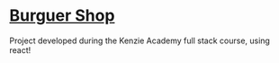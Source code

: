 # [Burguer Shop](https://burguer-shop-olive.vercel.app)

Project developed during the Kenzie Academy full stack course, using react!
